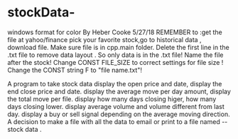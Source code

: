 # stockData-
windows format for color
By Heber Cooke 5/27/18
REMEMBER to :get the file at yahoo/finance   pick your favorite stock,go to historical data , download file. Make sure file is in cpp.main folder. Delete the first line in the .txt file to remove  data layout . So only data is in the .txt file!
Name the file after the stock! Change CONST FILE_SIZE to correct settings for file size ! Change the CONST string F to 
"file name.txt"!

A program to take stock data
display the open price and date, display the end close price and date.
display the average move per day amount, display the total move per file.
display how many days closing higer, how many days closing lower.
display average volume and volume different from last day.
display a buy or sell signal depending on the average moving direction.
A decision to make a file with all the data to email or print
to a file named -- stock data .
